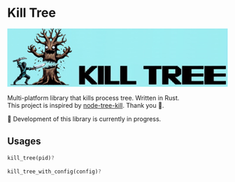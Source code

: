 # Kill Tree

![logo](docs/images/logo.jpg)

Multi-platform library that kills process tree. Written in Rust.  
This project is inspired by [node-tree-kill](https://github.com/pkrumins/node-tree-kill).  Thank you 🤟.  

🚧 Development of this library is currently in progress.  

## Usages

```rust
kill_tree(pid)?
```

```rust
kill_tree_with_config(config)?
```

